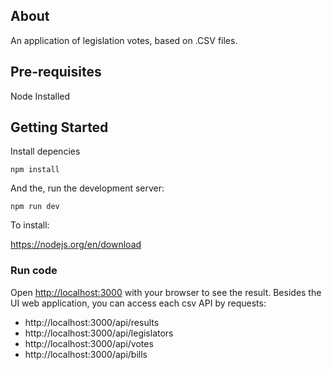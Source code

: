 
  

## About

  

An application of legislation votes, based on .CSV files.

  

## Pre-requisites

  

Node Installed

  

## Getting Started

  

Install depencies

  

`npm install`

  

  

And the, run the development server:

  

`npm run dev`

  

To install:

https://nodejs.org/en/download

### Run code

  

Open [http://localhost:3000](http://localhost:3000) with your browser to see the result.
Besides the UI web application, you can access each csv API by requests:

- http://localhost:3000/api/results
- http://localhost:3000/api/legislators
- http://localhost:3000/api/votes
- http://localhost:3000/api/bills